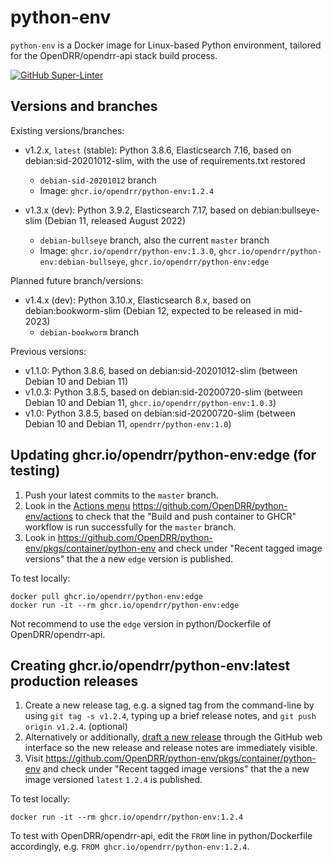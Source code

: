 # python-env

`python-env` is a Docker image for Linux-based Python environment,
tailored for the OpenDRR/opendrr-api stack build process.

[![GitHub Super-Linter](https://github.com/OpenDRR/python-env/workflows/Lint%20Code%20Base/badge.svg)](https://github.com/marketplace/actions/super-linter)

## Versions and branches

Existing versions/branches:

* v1.2.x, `latest` (stable): Python 3.8.6, Elasticsearch 7.16, based on debian:sid-20201012-slim, with the use of requirements.txt restored
  * `debian-sid-20201012` branch
  * Image: `ghcr.io/opendrr/python-env:1.2.4`

* v1.3.x (dev): Python 3.9.2, Elasticsearch 7.17, based on debian:bullseye-slim (Debian 11, released August 2022)
  * `debian-bullseye` branch, also the current `master` branch
  * Image: `ghcr.io/opendrr/python-env:1.3.0`, `ghcr.io/opendrr/python-env:debian-bullseye`, `ghcr.io/opendrr/python-env:edge`

Planned future branch/versions:

* v1.4.x (dev): Python 3.10.x, Elasticsearch 8.x, based on debian:bookworm-slim (Debian 12, expected to be released in mid-2023)
  * `debian-bookworm` branch

Previous versions:

* v1.1.0: Python 3.8.6, based on debian:sid-20201012-slim (between Debian 10 and Debian 11)
* v1.0.3: Python 3.8.5, based on debian:sid-20200720-slim (between Debian 10 and Debian 11, `ghcr.io/opendrr/python-env:1.0.3`)
* v1.0: Python 3.8.5, based on debian:sid-20200720-slim (between Debian 10 and Debian 11, `opendrr/python-env:1.0`)

## Updating ghcr.io/opendrr/python-env:edge (for testing)

1. Push your latest commits to the `master` branch.
2. Look in the [Actions menu](https://github.com/OpenDRR/python-env/actions) <https://github.com/OpenDRR/python-env/actions>
   to check that the "Build and push container to GHCR" workflow is run successfully for the `master` branch.
3. Look in <https://github.com/OpenDRR/python-env/pkgs/container/python-env>
   and check under "Recent tagged image versions" that the a new `edge` version is published.

To test locally:

```console
docker pull ghcr.io/opendrr/python-env:edge
docker run -it --rm ghcr.io/opendrr/python-env:edge
```

Not recommend to use the `edge` version in python/Dockerfile of OpenDRR/opendrr-api.

## Creating ghcr.io/opendrr/python-env:latest production releases

1. Create a new release tag,
   e.g. a signed tag from the command-line by using `git tag -s v1.2.4`,
   typing up a brief release notes, and `git push origin v1.2.4`. (optional)
2. Alternatively or additionally, [draft a new release](https://github.com/OpenDRR/python-env/releases/new)
   through the GitHub web interface so the new release and release notes are immediately visible.
3. Visit <https://github.com/OpenDRR/python-env/pkgs/container/python-env>
   and check under "Recent tagged image versions" that the a new image versioned `latest` `1.2.4` is published.

To test locally:

```console
docker run -it --rm ghcr.io/opendrr/python-env:1.2.4
```

To test with OpenDRR/opendrr-api, edit the `FROM` line in python/Dockerfile accordingly, e.g. `FROM ghcr.io/opendrr/python-env:1.2.4`.
